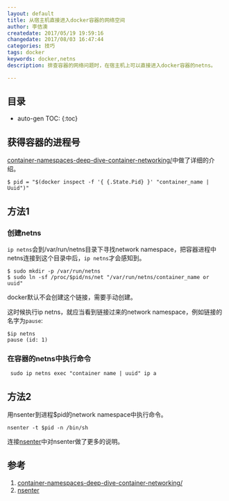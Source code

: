 ```yaml
---
layout: default
title: 从宿主机直接进入docker容器的网络空间
author: 李佶澳
createdate: 2017/05/19 19:59:16
changedate: 2017/08/03 16:47:44
categories: 技巧
tags: docker
keywords: docker,netns
description: 排查容器的网络问题时，在宿主机上可以直接进入docker容器的netns。

---
```


## 目录
* auto-gen TOC:
{:toc}

## 获得容器的进程号

[container-namespaces-deep-dive-container-networking/][1]中做了详细的介绍。

	$ pid = "$(docker inspect -f '{ {.State.Pid} }' "container_name | Uuid")"

## 方法1

### 创建netns

`ip netns`会到/var/run/netns目录下寻找network namespace，把容器进程中netns连接到这个目录中后，`ip netns`才会感知到。

	$ sudo mkdir -p /var/run/netns
	$ sudo ln -sf /proc/$pid/ns/net "/var/run/netns/container_name or uuid"

docker默认不会创建这个链接，需要手动创建。

这时候执行ip netns，就应当看到链接过来的network namespace，例如链接的名字为`pause`:

	$ip netns
	pause (id: 1)

### 在容器的netns中执行命令

	 sudo ip netns exec "container name | uuid" ip a

## 方法2

用nsenter到进程$pid的network namespace中执行命令。

	nsenter -t $pid -n /bin/sh

连接[nsenter][2]中对nsenter做了更多的说明。

## 参考

1. [container-namespaces-deep-dive-container-networking/][1]
2. [nsenter][2]

[1]: https://platform9.com/blog/container-namespaces-deep-dive-container-networking/  "container-namespaces-deep-dive-container-networking/" 
[2]: http://www.lijiaocn.com/%E6%8A%80%E5%B7%A7/2017/07/14/linux-tool-nsenter.html "nsenter"
